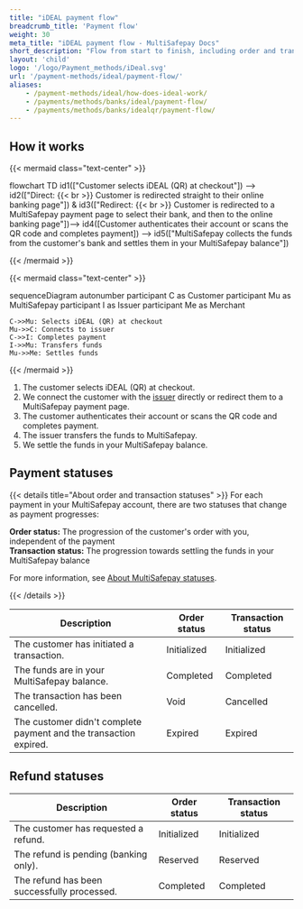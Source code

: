 ```yaml
---
title: "iDEAL payment flow"
breadcrumb_title: 'Payment flow'
weight: 30
meta_title: "iDEAL payment flow - MultiSafepay Docs"
short_description: "Flow from start to finish, including order and transaction status changes"
layout: 'child'
logo: '/logo/Payment_methods/iDeal.svg'
url: '/payment-methods/ideal/payment-flow/'
aliases: 
    - /payment-methods/ideal/how-does-ideal-work/
    - /payments/methods/banks/ideal/payment-flow/
    - /payments/methods/banks/idealqr/payment-flow/
---
```


## How it works

{{< mermaid class="text-center" >}}

flowchart TD
    id1(["Customer selects iDEAL (QR) at checkout"]) --> id2(["Direct: {{< br >}} Customer is redirected straight to their online banking page"]) & id3(["Redirect: {{< br >}} Customer is redirected to a MultiSafepay payment page to select their bank, and then to the online banking page"])--> id4([Customer authenticates their account or scans the QR code and completes payment]) --> id5(["MultiSafepay collects the funds from the customer's bank and settles them in your MultiSafepay balance"]) 

{{< /mermaid >}}


{{< mermaid class="text-center" >}}

sequenceDiagram
    autonumber
    participant C as Customer
    participant Mu as MultiSafepay
    participant I as Issuer
    participant Me as Merchant

    C->>Mu: Selects iDEAL (QR) at checkout
    Mu->>C: Connects to issuer
    C->>I: Completes payment
    I->>Mu: Transfers funds 
    Mu->>Me: Settles funds

{{< /mermaid >}}
&nbsp;  

1. The customer selects iDEAL (QR) at checkout.  
2. We connect the customer with the [issuer](/getting-started/glossary/#issuer) directly or redirect them to a MultiSafepay payment page. 
3. The customer authenticates their account or scans the QR code and completes payment.  
4. The issuer transfers the funds to MultiSafepay.  
5. We settle the funds in your MultiSafepay balance. 

## Payment statuses

{{< details title="About order and transaction statuses" >}}
For each payment in your MultiSafepay account, there are two statuses that change as payment progresses:

**Order status:** The progression of the customer's order with you, independent of the payment  
**Transaction status:** The progression towards settling the funds in your MultiSafepay balance

For more information, see [About MultiSafepay statuses](/payments/multisafepay-statuses/).

{{< /details >}}

| Description | Order status | Transaction status |
|---|---|---|
| The customer has initiated a transaction. | Initialized | Initialized |
| The funds are in your MultiSafepay balance. | Completed | Completed |
| The transaction has been cancelled. | Void   | Cancelled   |
| The customer didn't complete payment and the transaction expired. | Expired | Expired |

## Refund statuses

| Description | Order status | Transaction status |
|---|---|---|
| The customer has requested a refund. | Initialized | Initialized |
| The refund is pending (banking only).  | Reserved | Reserved |
| The refund has been successfully processed. | Completed | Completed |
